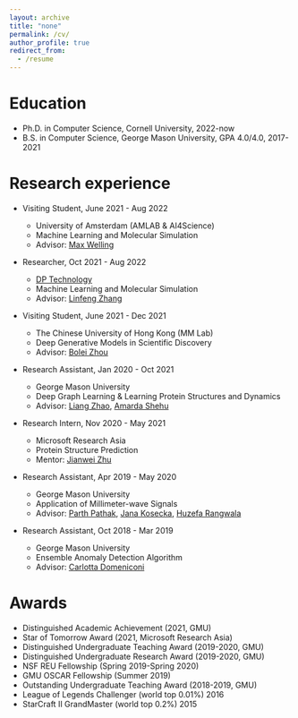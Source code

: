 ```yaml
---
layout: archive
title: "none"
permalink: /cv/
author_profile: true
redirect_from:
  - /resume
---
```


Education
======
* Ph.D. in Computer Science, Cornell University, 2022-now
* B.S. in Computer Science, George Mason University, GPA 4.0/4.0, 2017-2021

Research experience
======
* Visiting Student, June 2021 - Aug 2022
  * University of Amsterdam (AMLAB & AI4Science)
  * Machine Learning and Molecular Simulation
  * Advisor: [Max Welling](https://staff.fnwi.uva.nl/m.welling/)
  
* Researcher, Oct 2021 - Aug 2022
  * [DP Technology](https://www.dp.tech/)
  * Machine Learning and Molecular Simulation
  * Advisor: [Linfeng Zhang](https://scholar.google.com/citations?user=jk7qwmcAAAAJ&hl=zh-CN)

* Visiting Student, June 2021 - Dec 2021
  * The Chinese University of Hong Kong (MM Lab)
  * Deep Generative Models in Scientific Discovery
  * Advisor: [Bolei Zhou](http://bzhou.ie.cuhk.edu.hk/)
  
* Research Assistant, Jan 2020 - Oct 2021
  * George Mason University
  * Deep Graph Learning & Learning Protein Structures and Dynamics
  * Advisor: [Liang Zhao](https://mason.gmu.edu/~lzhao9/), [Amarda Shehu](https://cs.gmu.edu/~ashehu/)

* Research Intern, Nov 2020 - May 2021
  * Microsoft Research Asia
  * Protein Structure Prediction
  * Mentor: [Jianwei Zhu](https://www.microsoft.com/en-us/research/people/jianwzhu/)

* Research Assistant, Apr 2019 - May 2020
  * George Mason University
  * Application of Millimeter-wave Signals
  * Advisor: [Parth Pathak](http://www.phpathak.com/), [Jana Kosecka](https://cs.gmu.edu/~kosecka/), [Huzefa Rangwala](https://cs.gmu.edu/~hrangwal/)
  
* Research Assistant, Oct 2018 - Mar 2019
  * George Mason University
  * Ensemble Anomaly Detection Algorithm
  * Advisor: [Carlotta Domeniconi](https://cs.gmu.edu/~carlotta/)
  
Awards
======
  * Distinguished Academic Achievement (2021, GMU)
  * Star of Tomorrow Award (2021, Microsoft Research Asia)
  * Distinguished Undergraduate Teaching Award (2019-2020, GMU)
  * Distinguished Undergraduate Research Award (2019-2020, GMU)
  * NSF REU Fellowship (Spring 2019-Spring 2020)
  * GMU OSCAR Fellowship (Summer 2019)
  * Outstanding Undergraduate Teaching Award (2018-2019, GMU)
  * League of Legends Challenger (world top 0.01%) 2016
  * StarCraft II GrandMaster (world top 0.2%) 2015

  
<!-- Skills
======
* Programming (Python, Java, C, MySQL, R, C++, Assembly Language, Lisp, Haskell, LaTeX)
* Machine Learning, Data Mining, Deep Learning
* Languages: English, Chinese
   -->



